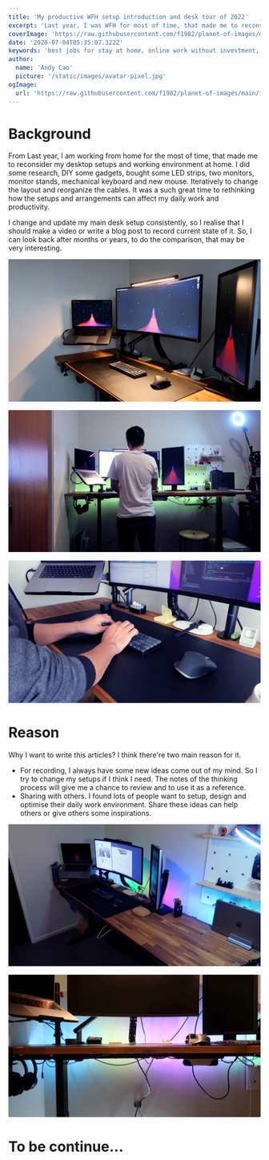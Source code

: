 ```yaml
---
title: 'My productive WFH setup introduction and desk tour of 2022'
excerpt: 'Last year, I was WFH for most of time, that made me to reconsider my desktop setups and working environment at home. I did some research, DIY some gadgets, bought some LED strips, two monitors, monitor stands, mechanical keyboard and new mouse. Iteratively to change the layout and reorganize the cables. It was a such great time to rethinking how the setups and arrangements can affect my daily work and productivity.'
coverImage: 'https://raw.githubusercontent.com/f1982/planet-of-images/main/img/front-setups-1.jpg'
date: '2020-07-04T05:35:07.322Z'
keywords: 'best jobs for stay at home, online work without investment, best side jobs from home, l shaped desk gaming setup, 桌面佈置, 桌面整理, 房間佈置, 桌面改造, 極簡主義房間, 極簡主義, 極簡辦公桌, 極簡書桌, 書桌, 書桌收納, 書桌設計, 桌面搭建, 遠端工作, WFH, 設計接案, 在家工作, 斜槓青年, ,屏幕挂灯, minimalism, 室內設計, desk tour書桌, 桌子收納, 收納, 整理房間, 整理, SONOS ONE, SONOS PLAY 5, DIY, PS5, 整新機, keychron k7, 科技宅, 電腦桌, 美化桌面,桌面改造, desktop setup tour, desk tour, desk tour 2022, 極簡書桌, desk makeover, minimalist desk, 房間佈置, 美化桌面, desk makeover 2022, desk organization, desk setup, desk tour, cable management, desk setup tour, dream desk setup, room tour, home office setup, home office tour, desk tour aesthetic, desk tour 2022, desk makeover muji, home office desk setup, home office design, organize desktop, 桌面整理, 桌面整理收納, 桌面美学'
author:
  name: 'Andy Cao'
  picture: '/static/images/avatar-pixel.jpg'
ogImage:
  url: 'https://raw.githubusercontent.com/f1982/planet-of-images/main/img/latest-project-wfh-setup-2022.png'
---
```


# Background

From Last year, I am working from home for the most of time, that made me to reconsider my desktop setups and working environment at home. I did some research, DIY some gadgets, bought some LED strips, two monitors, monitor stands, mechanical keyboard and new mouse. Iteratively to change the layout and reorganize the cables. It was a such great time to rethinking how the setups and arrangements can affect my daily work and productivity.

I change and update my main desk setup consistently, so I realise that I should make a video or write a blog post to record current state of it. So, I can look back after months or years, to do the comparison, that may be very interesting.

![my wfh desk setup from right side](https://raw.githubusercontent.com/f1982/planet-of-images/main/img/far-view-setups-night-side-1.jpg)

![I am working standing up](https://raw.githubusercontent.com/f1982/planet-of-images/main/img/i-am-standing-working-1.jpg)

![I am typing on front of the monitors](https://raw.githubusercontent.com/f1982/planet-of-images/main/img/i-am-typing-1.jpg)

# Reason

Why I want to write this articles? I think there're two main reason for it.
- For recording, I always have some new ideas come out of my mind. So I try to change my setups if I think I need. The notes of the thinking process will give me a chance to review and to use it as a reference.
- Sharing with others. I found lots of people want to setup, design and optimise their daily work environment. Share these ideas can help others or give others some inspirations.

![The super big desk is one satisfying part of my setups](https://raw.githubusercontent.com/f1982/planet-of-images/main/img/desk-long-1.jpg)

![The cable management under the desk](https://raw.githubusercontent.com/f1982/planet-of-images/main/img/Untitled.png)

# To be continue...